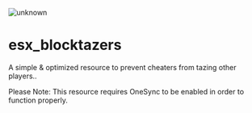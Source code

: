 ![unknown](https://user-images.githubusercontent.com/67253117/110873237-87c91000-828e-11eb-9a5b-7c28879a5d5a.png)
# esx_blocktazers
A simple &amp; optimized resource to prevent cheaters from tazing other players..

Please Note: This resource requires OneSync to be enabled in order to function properly.
